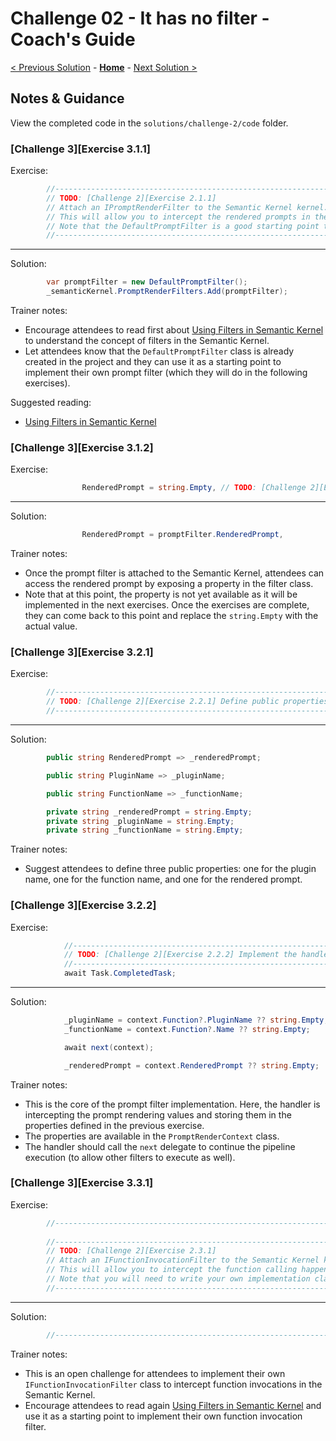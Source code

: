 # Challenge 02 - It has no filter - Coach's Guide

[< Previous Solution](./Solution-01.md) - **[Home](./README.md)** - [Next Solution >](./Solution-03.md)

## Notes & Guidance

View the completed code in the `solutions/challenge-2/code` folder.

### [Challenge 3][Exercise 3.1.1]

Exercise:

```csharp
        //--------------------------------------------------------------------------------------------------------
        // TODO: [Challenge 2][Exercise 2.1.1]
        // Attach an IPromptRenderFilter to the Semantic Kernel kernel.
        // This will allow you to intercept the rendered prompts in their final form (before submission to the Large Language Model).
        // Note that the DefaultPromptFilter is a good starting point to implement a prompt filter.
        //--------------------------------------------------------------------------------------------------------
```

---

Solution:

```csharp
        var promptFilter = new DefaultPromptFilter();
        _semanticKernel.PromptRenderFilters.Add(promptFilter);
```

Trainer notes:

- Encourage attendees to read first about [Using Filters in Semantic Kernel](https://devblogs.microsoft.com/semantic-kernel/filters-in-semantic-kernel/) to understand the concept of filters in the Semantic Kernel.
- Let attendees know that the `DefaultPromptFilter` class is already created in the project and they can use it as a starting point to implement their own prompt filter (which they will do in the following exercises).

Suggested reading:

- [Using Filters in Semantic Kernel](https://devblogs.microsoft.com/semantic-kernel/filters-in-semantic-kernel/)

### [Challenge 3][Exercise 3.1.2]

Exercise:

```csharp
                RenderedPrompt = string.Empty, // TODO: [Challenge 2][Exercise 2.1.2] Retrieve the rendered prompt via the prompt filter.
```

---

Solution:

```csharp
                RenderedPrompt = promptFilter.RenderedPrompt,
```

Trainer notes:

- Once the prompt filter is attached to the Semantic Kernel, attendees can access the rendered prompt by exposing a property in the filter class.
- Note that at this point, the property is not yet available as it will be implemented in the next exercises. Once the exercises are complete, they can come back to this point and replace the `string.Empty` with the actual value.

### [Challenge 3][Exercise 3.2.1]

Exercise:

```csharp
        //--------------------------------------------------------------------------------------------------------
        // TODO: [Challenge 2][Exercise 2.2.1] Define public properties to expose the intercepted values.
        //--------------------------------------------------------------------------------------------------------
```

---

Solution:

```csharp
        public string RenderedPrompt => _renderedPrompt;

        public string PluginName => _pluginName;

        public string FunctionName => _functionName;

        private string _renderedPrompt = string.Empty;
        private string _pluginName = string.Empty;
        private string _functionName = string.Empty;
```

Trainer notes:

- Suggest attendees to define three public properties: one for the plugin name, one for the function name, and one for the rendered prompt.

### [Challenge 3][Exercise 3.2.2]

Exercise:

```csharp
            //--------------------------------------------------------------------------------------------------------
            // TODO: [Challenge 2][Exercise 2.2.2] Implement the handler to intercept prompt rendering values.
            //--------------------------------------------------------------------------------------------------------
            await Task.CompletedTask;
```

---

Solution:

```csharp
            _pluginName = context.Function?.PluginName ?? string.Empty;
            _functionName = context.Function?.Name ?? string.Empty;

            await next(context);

            _renderedPrompt = context.RenderedPrompt ?? string.Empty;
```

Trainer notes:

- This is the core of the prompt filter implementation. Here, the handler is intercepting the prompt rendering values and storing them in the properties defined in the previous exercise.
- The properties are available in the `PromptRenderContext` class.
- The handler should call the `next` delegate to continue the pipeline execution (to allow other filters to execute as well).

### [Challenge 3][Exercise 3.3.1]

Exercise:

```csharp
        //--------------------------------------------------------------------------------------------------------
        
        //--------------------------------------------------------------------------------------------------------
        // TODO: [Challenge 2][Exercise 2.3.1]
        // Attach an IFunctionInvocationFilter to the Semantic Kernel kernel.
        // This will allow you to intercept the function calling happening behind the scenes.
        // Note that you will need to write your own implementation class.
        //--------------------------------------------------------------------------------------------------------
```

---

Solution:

```csharp
        //--------------------------------------------------------------------------------------------------------
```

Trainer notes:

- This is an open challenge for attendees to implement their own `IFunctionInvocationFilter` class to intercept function invocations in the Semantic Kernel.
- Encourage attendees to read again [Using Filters in Semantic Kernel](https://devblogs.microsoft.com/semantic-kernel/filters-in-semantic-kernel/) and use it as a starting point to implement their own function invocation filter.
